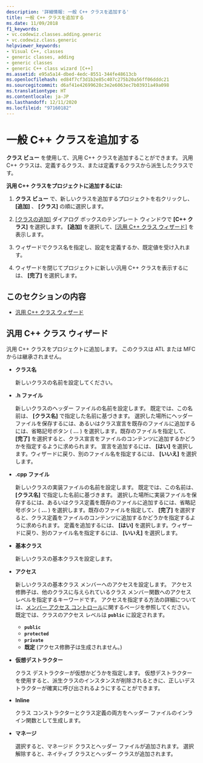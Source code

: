 ```yaml
---
description: '詳細情報: 一般 C++ クラスを追加する'
title: 一般 C++ クラスを追加する
ms.date: 11/09/2018
f1_keywords:
- vc.codewiz.classes.adding.generic
- vc.codewiz.class.generic
helpviewer_keywords:
- Visual C++, classes
- generic classes, adding
- generic classes
- generic C++ class wizard [C++]
ms.assetid: e95a5a14-dbed-4edc-8551-344fe48613cb
ms.openlocfilehash: ed84f7cf3d1b2e85c407c275b20a56ff06dddc21
ms.sourcegitcommit: d6af41e42699628c3e2e6063ec7b03931a49a098
ms.translationtype: HT
ms.contentlocale: ja-JP
ms.lasthandoff: 12/11/2020
ms.locfileid: "97160182"
---
```

# <a name="add-a-generic-c-class"></a>一般 C++ クラスを追加する

**クラス ビュー** を使用して、汎用 C++ クラスを追加することができます。 汎用 C++ クラスは、定義するクラス、または定義するクラスから派生したクラスです。

**汎用 C++ クラスをプロジェクトに追加するには:**

1. **クラス ビュー** で、新しいクラスを追加するプロジェクトを右クリックし、 **[追加]** 、 **[クラス]** の順に選択します。

1. [[クラスの追加]](./adding-a-class-visual-cpp.md#add-class-dialog-box) ダイアログ ボックスのテンプレート ウィンドウで **[C++ クラス]** を選択します。 **[追加]** を選択して、[[汎用 C++ クラス ウィザード]](#generic-c-class-wizard) を表示します。

1. ウィザードでクラス名を指定し、設定を定義するか、既定値を受け入れます。

1. ウィザードを閉じてプロジェクトに新しい汎用 C++ クラスを表示するには、 **[完了]** を選択します。

## <a name="in-this-section"></a>このセクションの内容

- [汎用 C++ クラス ウィザード](#generic-c-class-wizard)

## <a name="generic-c-class-wizard"></a>汎用 C++ クラス ウィザード

汎用 C++ クラスをプロジェクトに追加します。 このクラスは ATL または MFC からは継承されません。

- **クラス名**

  新しいクラスの名前を設定してください。

- **.h ファイル**

  新しいクラスのヘッダー ファイルの名前を設定します。 既定では、この名前は、 **[クラス名]** で指定した名前に基づきます。 選択した場所にヘッダー ファイルを保存するには、あるいはクラス宣言を既存のファイルに追加するには、省略記号ボタン ( **...** ) を選択します。既存のファイルを指定して、 **[完了]** を選択すると、クラス宣言をファイルのコンテンツに追加するかどうかを指定するように求められます。 宣言を追加するには、 **[はい]** を選択します。ウィザードに戻り、別のファイル名を指定するには、 **[いいえ]** を選択します。

- **.cpp ファイル**

  新しいクラスの実装ファイルの名前を設定します。 既定では、この名前は、 **[クラス名]** で指定した名前に基づきます。 選択した場所に実装ファイルを保存するには、あるいはクラス定義を既存のファイルに追加するには、省略記号ボタン ( **...** ) を選択します。既存のファイルを指定して、 **[完了]** を選択すると、クラス定義をファイルのコンテンツに追加するかどうかを指定するように求められます。 定義を追加するには、 **[はい]** を選択します。ウィザードに戻り、別のファイル名を指定するには、 **[いいえ]** を選択します。

- **基本クラス**

  新しいクラスの基本クラスを設定します。

- **アクセス**

  新しいクラスの基本クラス メンバーへのアクセスを設定します。 アクセス修飾子は、他のクラスに与えられているクラス メンバー関数へのアクセス レベルを指定するキーワードです。 アクセスを指定する方法の詳細については、[メンバー アクセス コントロール](../cpp/member-access-control-cpp.md)に関するページを参照してください。 既定では、クラスのアクセス レベルは **`public`** に設定されます。

  - **`public`**
  - **`protected`**
  - **`private`**
  - **既定** (アクセス修飾子は生成されません。)

- **仮想デストラクター**

  クラス デストラクターが仮想かどうかを指定します。 仮想デストラクターを使用すると、派生クラスのインスタンスが削除されるときに、正しいデストラクターが確実に呼び出されるようにすることができます。

- **Inline**

  クラス コンストラクターとクラス定義の両方をヘッダー ファイルのインライン関数として生成します。

- **マネージ**

  選択すると、マネージド クラスとヘッダー ファイルが追加されます。 選択解除すると、ネイティブ クラスとヘッダー クラスが追加されます。
